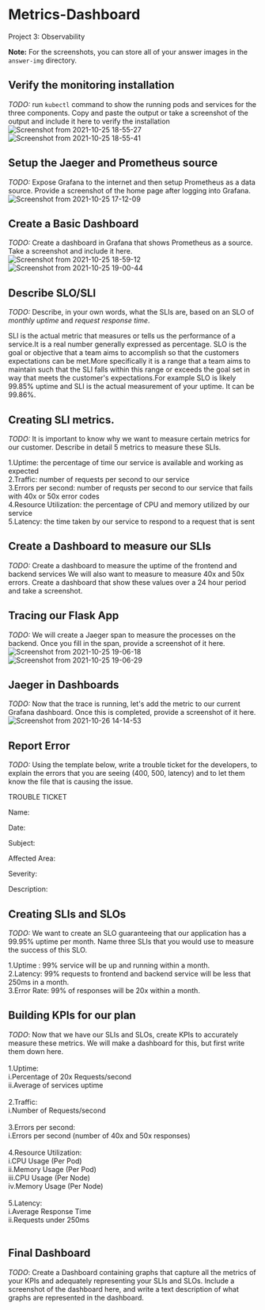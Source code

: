 # Metrics-Dashboard
Project 3: Observability


**Note:** For the screenshots, you can store all of your answer images in the `answer-img` directory.

## Verify the monitoring installation

*TODO:* run `kubectl` command to show the running pods and services for the three components. Copy and paste the output or take a screenshot of the output and include it here to verify the installation
![Screenshot from 2021-10-25 18-55-27](https://user-images.githubusercontent.com/46372817/138703976-16ddd7b8-2bab-4722-b209-f162265da305.png)
![Screenshot from 2021-10-25 18-55-41](https://user-images.githubusercontent.com/46372817/138704019-b4f8e10f-3b39-4eab-8cd9-21b12c98d29d.png)


## Setup the Jaeger and Prometheus source
*TODO:* Expose Grafana to the internet and then setup Prometheus as a data source. Provide a screenshot of the home page after logging into Grafana.
![Screenshot from 2021-10-25 17-12-09](https://user-images.githubusercontent.com/46372817/138702727-d3b0a6f5-58a2-4fe6-a518-22e24f9ab96f.png)



## Create a Basic Dashboard
*TODO:* Create a dashboard in Grafana that shows Prometheus as a source. Take a screenshot and include it here.
![Screenshot from 2021-10-25 18-59-12](https://user-images.githubusercontent.com/46372817/138704793-2c715b04-e280-4f90-b9d6-28b384f1f938.png)
![Screenshot from 2021-10-25 19-00-44](https://user-images.githubusercontent.com/46372817/138704829-9930b93e-ad36-45ad-a050-3ba9e78f9685.png)



## Describe SLO/SLI
*TODO:* Describe, in your own words, what the SLIs are, based on an SLO of *monthly uptime* and *request response time*.

SLI is the actual metric that measures or tells us the performance of a service.It is a real number generally expressed as percentage.
SLO is the goal or objective that a team aims to accomplish so that the customers expectations can be met.More specifically it is a range that a team aims to maintain such that the SLI falls within this range or exceeds the goal set in way that meets the customer's expectations.For example SLO is likely 99.85% uptime and  SLI is the actual measurement of your uptime. It can be 99.86%. 

## Creating SLI metrics.
*TODO:* It is important to know why we want to measure certain metrics for our customer. Describe in detail 5 metrics to measure these SLIs. 

1.Uptime: the percentage of time our service is available and working as expected <br/>
2.Traffic: number of requests per second to our service <br/>
3.Errors per second: number of requsts per second to our service that fails with 40x or 50x error codes <br/>
4.Resource Utilization: the percentage of CPU and memory utilized by our service <br/>
5.Latency: the time taken by our service to respond to a request that is sent <br/>

## Create a Dashboard to measure our SLIs
*TODO:* Create a dashboard to measure the uptime of the frontend and backend services We will also want to measure to measure 40x and 50x errors. Create a dashboard that show these values over a 24 hour period and take a screenshot.

## Tracing our Flask App
*TODO:*  We will create a Jaeger span to measure the processes on the backend. Once you fill in the span, provide a screenshot of it here.
![Screenshot from 2021-10-25 19-06-18](https://user-images.githubusercontent.com/46372817/138705944-ecfb36cf-7677-4cb4-8816-81fa2579173b.png)
![Screenshot from 2021-10-25 19-06-29](https://user-images.githubusercontent.com/46372817/138705984-69ef21d2-c7c1-49ff-b4f8-400525e81e39.png)


## Jaeger in Dashboards
*TODO:* Now that the trace is running, let's add the metric to our current Grafana dashboard. Once this is completed, provide a screenshot of it here.
![Screenshot from 2021-10-26 14-14-53](https://user-images.githubusercontent.com/46372817/138843513-75996c7c-8089-44dd-9e81-d216b4d7c22c.png)


## Report Error
*TODO:* Using the template below, write a trouble ticket for the developers, to explain the errors that you are seeing (400, 500, latency) and to let them know the file that is causing the issue.

TROUBLE TICKET

Name:

Date:

Subject:

Affected Area:

Severity:

Description:


## Creating SLIs and SLOs
*TODO:* We want to create an SLO guaranteeing that our application has a 99.95% uptime per month. Name three SLIs that you would use to measure the success of this SLO.

1.Uptime : 99% service will be up and running within a month. <br/>
2.Latency: 99% requests to frontend and backend service will be less that 250ms in a month. <br/>
3.Error Rate: 99% of responses will be 20x within a month. <br/>

## Building KPIs for our plan
*TODO*: Now that we have our SLIs and SLOs, create KPIs to accurately measure these metrics. We will make a dashboard for this, but first write them down here.
<br/><br/>
1.Uptime:<br/>
   i.Percentage of 20x Requests/second <br/>
   ii.Average of services uptime 
   <br/><br/>
2.Traffic: <br/>
   i.Number of Requests/second
   <br/><br/>
3.Errors per second: <br/>
   i.Errors per second (number of 40x and 50x responses)
   <br/><br/>
4.Resource Utilization: <br>
    i.CPU Usage (Per Pod) <br/>
    ii.Memory Usage (Per Pod) <br/>
    iii.CPU Usage (Per Node) <br/>
    iv.Memory Usage (Per Node) 
<br/><br/>
5.Latency: <br/>
   i.Average Response Time <br/>
   ii.Requests under 250ms
   <br/><br/>


## Final Dashboard
*TODO*: Create a Dashboard containing graphs that capture all the metrics of your KPIs and adequately representing your SLIs and SLOs. Include a screenshot of the dashboard here, and write a text description of what graphs are represented in the dashboard.  
